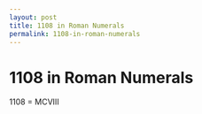 ```yaml
---
layout: post
title: 1108 in Roman Numerals
permalink: 1108-in-roman-numerals
---
```


# 1108 in Roman Numerals

1108 = MCVIII
